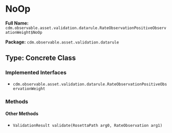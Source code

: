 # NoOp

**Full Name:** `cdm.observable.asset.validation.datarule.RateObservationPositiveObservationWeight$NoOp`

**Package:** `cdm.observable.asset.validation.datarule`

## Type: Concrete Class

### Implemented Interfaces

- `cdm.observable.asset.validation.datarule.RateObservationPositiveObservationWeight`

### Methods

#### Other Methods

- `ValidationResult validate(RosettaPath arg0, RateObservation arg1)`

